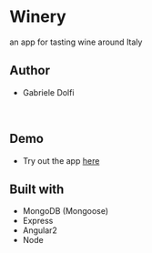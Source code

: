 # Winery
an app for tasting wine around Italy

## Author
* Gabriele Dolfi

<div style="text-align:center"><img src ="" /></div>

<br/>

## Demo
* Try out the app [here](#)


## Built with
* MongoDB (Mongoose)
* Express
* Angular2
* Node

